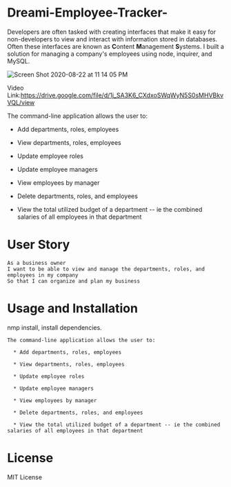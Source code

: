 # Dreami-Employee-Tracker-

Developers are often tasked with creating interfaces that make it easy for non-developers to view and interact with information stored in databases. Often these interfaces are known as **C**ontent **M**anagement **S**ystems. I built a solution for managing a company's employees using node, inquirer, and MySQL.

![Screen Shot 2020-08-22 at 11 14 05 PM](https://user-images.githubusercontent.com/65183415/90969981-395c4b80-e4cd-11ea-8c7a-e648d1f1bdc9.png)

Video Link:https://drive.google.com/file/d/1j_SA3K6_CXdxoSWqWyN5S0sMHVBkvVQL/view

  
The command-line application allows the user to:

  * Add departments, roles, employees

  * View departments, roles, employees

  * Update employee roles

  * Update employee managers

  * View employees by manager

  * Delete departments, roles, and employees

  * View the total utilized budget of a department -- ie the combined salaries of all employees in that department


# User Story

```
As a business owner
I want to be able to view and manage the departments, roles, and employees in my company
So that I can organize and plan my business
```

# Usage and Installation

nmp install, install dependencies.

```
The command-line application allows the user to:

  * Add departments, roles, employees

  * View departments, roles, employees

  * Update employee roles

  * Update employee managers

  * View employees by manager

  * Delete departments, roles, and employees

  * View the total utilized budget of a department -- ie the combined salaries of all employees in that department
```

# License

MIT License



